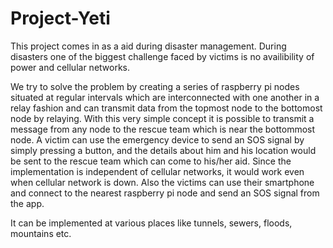 # Project-Yeti

This project comes in as a aid during disaster management. During disasters one of the biggest challenge faced by victims is no availibility of power and cellular networks.

We try to solve the problem by creating a series of raspberry pi nodes situated at regular intervals which are interconnected with one another in a relay fashion and can transmit data from the topmost node to the bottomost node by relaying. With this very simple concept it is possible to transmit a message from any node to the rescue team which is near the bottommost node. A victim can use the emergency device to send an SOS signal by simply pressing a button, and the details about him and his location would be sent to the rescue team which can come to his/her aid. Since the implementation is independent of cellular networks, it would work even when cellular network is down. Also the victims can use their smartphone and connect to the nearest raspberry pi node and send an SOS signal from the app.

It can be implemented at various places like tunnels, sewers, floods, mountains etc.
